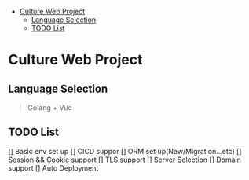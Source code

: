 - [Culture Web Project](#culture-web-project)
  - [Language Selection](#language-selection)
  - [TODO List](#todo-list)

# Culture Web Project
## Language Selection
> Golang + Vue 

## TODO List
[] Basic env set up
[] CICD suppor
[] ORM set up(New/Migration...etc)
[] Session && Cookie support
[] TLS support
[] Server Selection
[] Domain support
[] Auto Deployment